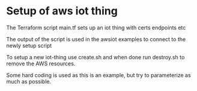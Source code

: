 # Setup of aws iot thing
The Terraform script main.tf sets up an iot thing with certs endpoints etc

The output of the script is used in the awsiot examples to connect to the newly setup script

To setup a new iot-thing use create.sh and when done run destroy.sh to remove the AWS resources.

Some hard coding is used as this is an example, but try to parameterize as much as possible.
